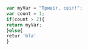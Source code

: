 ``` javascript
var myVar = "Привіт, світ!";
var count = 1;
if(count > 2){
return myVar;
}else{
retur 'bla'
}
```
